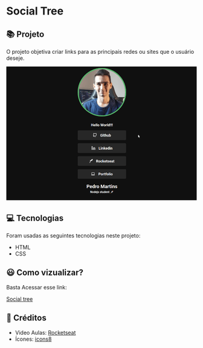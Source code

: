 # Social Tree

## :books: Projeto

O projeto objetiva criar links para as principais redes ou sites que o usuário deseje.

![demo](assets/socialtree.gif)

## :computer: Tecnologias

Foram usadas as seguintes tecnologias neste projeto:

- HTML
- CSS

## :smiley: Como vizualizar?

Basta Acessar esse link:

[Social tree](https://pedromartinsdev.github.io/social-tree)

## :clap: Créditos
- Video Aulas: [Rocketseat](https://www.rocketseat.com.br)
- Ícones: [icons8](https://icons8.com.br/)